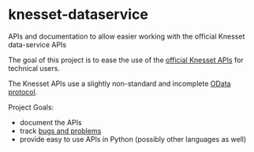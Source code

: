 # knesset-dataservice
APIs and documentation to allow easier working with the official Knesset data-service APIs

The goal of this project is to ease the use of the [official Knesset APIs](http://online.knesset.gov.il/WsinternetSps/KnessetDataService/) for technical users.

The Knesset APIs use a slightly non-standard and incomplete [OData protocol](http://www.odata.org/).

Project Goals:

* document the APIs
* track [bugs and problems](https://github.com/hasadna/knesset-dataservice/issues)
* provide easy to use APIs in Python (possibly other languages as well)
